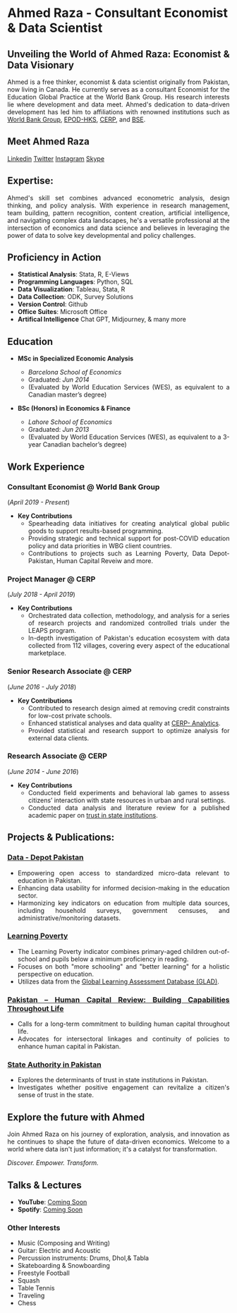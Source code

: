 # Ahmed Raza -  Consultant Economist & Data Scientist

<div style="text-align: justify;">

## Unveiling the World of Ahmed Raza: Economist & Data Visionary

Ahmed is a free thinker, economist & data scientist originally from Pakistan, now living in Canada. He currently serves as a consultant Economist for the Education Global Practice at the World Bank Group. His research interests lie where development and data meet. Ahmed's dedication to data-driven development has led him to affiliations with renowned institutions such as [World Bank Group](https://www.worldbank.org/en/home), [EPOD-HKS](https://epod.cid.harvard.edu/person/ahmed-raza), [CERP](https://www.cerp.org.pk), and [BSE](https://bse.eu). 


## Meet Ahmed Raza

[Linkedin]()
[Twitter]()
[Instagram]()
[Skype]()


## Expertise:

Ahmed's skill set combines advanced econometric analysis, design thinking, and policy analysis. With experience in research management, team building, pattern recognition, content creation, artificial intelligence, and navigating complex data landscapes, he's a versatile professional at the intersection of economics and data science and believes in leveraging the power of data to solve key developmental and policy challenges. 

## Proficiency in Action
- **Statistical Analysis**: Stata, R, E-Views
- **Programming Languages**: Python, SQL
- **Data Visualization**: Tableau, Stata, R
- **Data Collection**: ODK, Survey Solutions
- **Version Control**: Github
- **Office Suites**: Microsoft Office
- **Artifical Intelligence** Chat GPT, Midjourney, & many more

## Education

- **MSc in Specialized Economic Analysis**
  - *Barcelona School of Economics*
  - Graduated: _Jun 2014_
  - (Evaluated by World Education Services (WES), as equivalent to a Canadian master’s degree)

- **BSc (Honors) in Economics & Finance**
  - *Lahore School of Economics*
  - Graduated: _Jun 2013_
  - (Evaluated by World Education Services (WES), as equivalent to a 3-year Canadian bachelor’s degree)

## Work Experience

### Consultant Economist @ World Bank Group
(_April 2019 - Present_)

- **Key Contributions**
  - Spearheading data initiatives for creating analytical global public goods to support results-based programming.
  - Providing strategic and technical support for post-COVID education policy and data priorities in WBG client countries.
  - Contributions to projects such as Learning Poverty, Data Depot-Pakistan, Human Capital Reveiw and more.

### Project Manager @ CERP
(_July 2018 - April 2019_)

- **Key Contributions**
  - Orchestrated data collection, methodology, and analysis for a series of research projects and randomized controlled trials under the LEAPS program.
  - In-depth investigation of Pakistan's education ecosystem with data collected from 112 villages, covering every aspect of the educational marketplace.

### Senior Research Associate @ CERP
(_June 2016 - July 2018_)

- **Key Contributions**
  - Contributed to research design aimed at removing credit constraints for low-cost private schools.
  - Enhanced statistical analyses and data quality at [CERP- Analytics](https://www.cerp.org.pk/analytics/).
  - Provided statistical and research support to optimize analysis for external data clients.

### Research Associate @ CERP
(_June 2014 - June 2016_)

- **Key Contributions**
  - Conducted field experiments and behavioral lab games to assess citizens’ interaction with state resources in urban and rural settings.
  - Conducted data analysis and literature review for a published academic paper on [trust in state institutions](https://epod.cid.harvard.edu/sites/default/files/inline-files/trust_state_20191026_final_0.pdf).



## Projects & Publications:

### [Data - Depot Pakistan](https://datacatalog.worldbank.org/search/dataset/0038010/Data-Depot---Pakistan)

- Empowering open access to standardized micro-data relevant to education in Pakistan.
- Enhancing data usability for informed decision-making in the education sector.
- Harmonizing key indicators on education from multiple data sources, including household surveys, government censuses, and administrative/monitoring datasets.

### [Learning Poverty](https://thedocs.worldbank.org/en/doc/e52f55322528903b27f1b7e61238e416-0200022022/original/Learning-poverty-report-2022-06-21-final-V7-0-conferenceEdition.pdf)

- The Learning Poverty indicator combines primary-aged children out-of-school and pupils below a minimum proficiency in reading.
- Focuses on both "more schooling" and "better learning" for a holistic perspective on education.
- Utilizes data from the [Global Learning Assessment Database (GLAD)](https://github.com/worldbank/GLAD).

### [Pakistan – Human Capital Review: Building Capabilities Throughout Life](https://openknowledge.worldbank.org/entities/publication/8748b7a7-7345-4298-9631-3f5f146c7007)

- Calls for a long-term commitment to building human capital throughout life.
- Advocates for intersectoral linkages and continuity of policies to enhance human capital in Pakistan.

### [State Authority in Pakistan](https://epod.cid.harvard.edu/sites/default/files/inline-files/trust_state_20191026_final_0.pdf)

- Explores the determinants of trust in state institutions in Pakistan.
- Investigates whether positive engagement can revitalize a citizen's sense of trust in the state.

## Explore the future with Ahmed

Join Ahmed Raza on his journey of exploration, analysis, and innovation as he continues to shape the future of data-driven economics. Welcome to a world where data isn't just information; it's a catalyst for transformation.

*Discover. Empower. Transform.*


## Talks & Lectures

- **YouTube**: [Coming Soon]()
- **Spotify**: [Coming Soon]()


### Other Interests
- Music (Composing and Writing)
- Guitar: Electric and Acoustic
- Percussion instruments: Drums, Dhol,& Tabla
- Skateboarding & Snowboarding 
- Freestyle Football
- Squash
- Table Tennis
- Traveling
- Chess


</div>







<!---

************************************************************************************************
 OLD SYTAX - COMMENTED OUT:

 
# Economist / Data Scientist

#### Bio: Ahmed is a Canadian immigrant who is orginally from Pakistan and is currently working as a consultant economist for the Education Global Practice at the World Bank Group. Ahmed is also affiliated with [EPOD-HKS](https://epod.cid.harvard.edu/person/ahmed-raza), [CERP](https://www.cerp.org.pk), and [BSE](https://bse.eu). His research interests include making data and development meet. 

#### Technical Skills: advanced econometric analysis, design thinking, policy analysis, research management, pattern recognition, content creation, artificial intelligence,and data landscapes. 


#### Softwares: Microsoft Office,  Stata, Python, R, Python,E-Views, Tableau, SQL, ODK, Survey Solutions, Github

## Education

| Education                            | Institution                   | Date         |
| ------------------------------------ | ------------------------------| ------------ |
| MSc in Specialized Economic Analysis | Barcelona School of Economics | (_Jun 2014_) |
| BSc(Honors) Economics & Finance      | Lahore School of Economics    | (_Jun 2013_) |



## Work Experience - Summary:

**Consultant Economist @ World Bank Group (_April 2019 - Present_)**

**Project Manager @ CERP (_July 2018 - April 2019)**

**Senior Research Associate @ CERP (_June 2014 - _July2018)**


## Work Experience - Details:

### Consultant Economist @ World Bank Group
(_April 2019 - Present_)

- Provided strategic and technical support to identify post-covid education policy and data priorities of the World Bank’s client countries by leading the data work for creating a range of analytical global public-goods.
  

Iniatives:  
* [Learning Poverty](https://thedocs.worldbank.org/en/doc/e52f55322528903b27f1b7e61238e416-0200022022/original/Learning-poverty-report-2022-06-21-final-V7-0-conferenceEdition.pdf),
* [Data Depot-Pakistan](https://datacatalog.worldbank.org/search/dataset/0038010/Data-Depot---Pakistan),
* [Pakistan – Human Capital Review:](https://openknowledge.worldbank.org/entities/publication/8748b7a7-7345-4298-9631-3f5f146c7007), & 
* [Global Education Policy Dashboard](https://www.educationpolicydashboard.org))


### Project Manager @ CERP
(_July 2018 - April 2019_)

- Managed data collection, methodology, and analysis from a series of ground-breaking research projects and experiments with embedded RCTs, under the LEAPS longitudinal study to investigate Pakistan’s education ecosystem with data collected on every aspect of the educational marketplace in 112 villages across the Punjab province of Pakistan.

 
Iniatives:  
[LEAPS Program](https://epod.cid.harvard.edu/initiative/leaps-program)


### Senior Research Associate @ CERP
(_June 2016 - July 2018_)

•	Contributed to the research design for removing credit constraints for low-cost private schools in rural Punjab by developing field protocols, survey instruments, analyzing available data, and fostering collaborations with banks for the development and roll-out of microfinance products.

•	Developed and implemented strategies to optimize statistical analyses and data quality at [CERP- Anaytics](https://www.cerp.org.pk/analytics/). 

•	Provided statistical and research support to research staff and external data clients, including banks and private sector firms, to optimize analysis, conduct data diagnostics and embed evidence in business decisions and operations to increase transparency, efficiency, outreach, impact, and profits. 


Iniatives:  
[LEAPS Program](https://epod.cid.harvard.edu/initiative/leaps-program)
[Education Financing Project](https://epod.cid.harvard.edu/project/education-financing)


###  Research Associate @ CERP
(_June 2014 - June 2016_)

•	Monitored, evaluated, and conducted field experiments and behavioral lab games to assess the logic behind citizens’ interaction with state resources in both urban and rural settings. 

•	Conducted data analysis and literature review for the published academic paper for this [this study](https://epod.cid.harvard.edu/sites/default/files/inline-files/trust_state_20191026_final_0.pdf).

Iniatives:  
[State Authority in Pakistan](https://epod.cid.harvard.edu/project/state-authority-pakistan)


## Project(s):
### Data Depot Pakistan - World Bank Group
[Publication](https://datacatalog.worldbank.org/search/dataset/0038010/Data-Depot---Pakistan)

- The Data Depot on Education in Pakistan aims to provide a platform for proactive and open access to standardized micro-data relevant to education in Pakistan.

- The short-term objective is to provide policymakers and researchers with an easy-to-use interface to track key indicators on learning and school participation in Pakistan. This initiative hopes to crowd in more research on education in Pakistan, by putting together data on education in Pakistan in one place.

- The medium-term objective is to improve the use of data for decision-making on education in Pakistan.

- As a part of this initiative, indicator panels were calculated by selecting and cleaning "key variables" on education from multiple data source(s) i.e. ASER, HIES, PSLM, MICS, DHS, and EGRA. Each survey from these data sources was cleaned and the "key variables" were made consistent (i.e. harmonized) in terms of their scale both vertically (across years) and horizontally (across datasets) before aggregating the data to create 3 indicator panels at the following levels:

(A). Country-level,
(B). Province-level, and
(C). District-level.

### Learning Poverty [Publication](https://www.worldbank.org/en/topic/education/publication/state-of-global-learning-poverty)

## Talks & Lectures:
- [YouTube - Coming Soon]()
- [Spotify - Coming Soon]()

## Recent Publication(s):

- [Learning Poverty](https://thedocs.worldbank.org/en/doc/e52f55322528903b27f1b7e61238e416-0200022022/original/Learning-poverty-report-2022-06-21-final-V7-0-conferenceEdition.pdf)

- [Pakistan – Human Capital Review: Building Capabilities Throughout Life](https://openknowledge.worldbank.org/entities/publication/8748b7a7-7345-4298-9631-3f5f146c7007)

- [State Authority in Pakistan](https://epod.cid.harvard.edu/sites/default/files/inline-files/trust_state_20191026_final_0.pdf).





************************************************************************************************

--->





